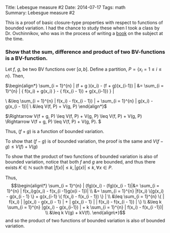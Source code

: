 ﻿Title:  Lebesgue measure #2
Date: 2014-07-17
Tags: math  
Summary: Lebesgue measure #2

This is a proof of basic closure-type properties with respect to functions of bounded variation. I had the chance to study these when I took a class by Dr. Ovchinnikov, who was in the process of writing a [book](http://www.amazon.com/Measure-Integral-Derivative-Lebesgues-Universitext/dp/1461471958) on the subject at the time.  

### Show that the sum, difference and product of two BV-functions is a BV-function. ###

Let  $f$, $g$, be two BV functions over $[a, b]$.  Define a partition, $P = \{x_i = 1 \leq i \leq n \}.$  Then,  

$\begin{align\*}
\sum_{i = 1}^{n} | (f + g )(x_i) - (f + g)(x_{i-1}) | &= \sum_{i = 1}^{n} | \{ f(x_i) + g(x_i) \} - \{ f(x_{i - 1}) + g(x_{i-1}) \} | 

\\  &\leq \sum_{i = 1}^{n} | f(x_i) - f(x_{i - 1}) | + \sum_{i = 1}^{n} | g(x_i) - g(x_{i - 1})|
\\  &\leq  V(f, P) + V(g, P)
\end{align\*}$  

$\Rightarrow V(f + g, P) \leq V(f, P) + V(g, P) \leq V(f, P) + V(g, P)
\Rightarrow V(f + g, P) \leq V(f, P) + V(g, P).
$  

Thus, $(f + g)$ is a function of bounded variation.

To show that $(f - g)$ is of bounded variation, the proof is the same and $V(f - g) \leq V(f) + V(g)$

To show that the product of two functions of bounded variation is also of bounded variation, notice that both $f$ and $g$ are bounded, and thus there exists $K \in \mathbb{N}$ such that
$|f(x)| \leq k, |g(x) | \leq k, \forall x \in P$.

Thus, 
$$\begin{align\*}
\sum_{i = 1}^{n} | (fg)(x_i) - (fg)(x_{i - 1}|&= \sum_{i = 1}^{n} | f(x_i)g(x_i) - f(x_{i -1}g(x{i - 1})|
\\ &= \sum_{i = 1}^{n} |f(x_i) \{g(x_i) - g(x_{i - 1} \} + g(x_{i-1} \{ f(x_i) - f(x_{i - 1}) \} |
\\ &\leq \sum_{i = 1}^{n} \{ | f(x_i) | |g(x_i)  - g(x_{i - 1} | + | g(x_{i - 1} | | f(x_i) - f(x_{i - 1}) | \}
\\ &\leq k \sum_{i = 1}^{n} |g(x_i) - g(x_{i-1}) | + k \sum_{i = 1}^{n} | f(x_i) - f(x_{i -1})|
\\ &\leq k V(g) + kV(f).
\end{align\*}$$
and so the product of two functions of bounded variation is also of bounded variation.
